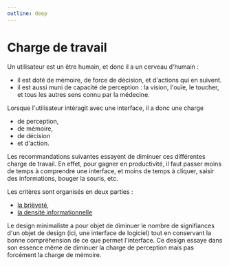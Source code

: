 ```yaml
---
outline: deep
---
```


# Charge de travail

Un utilisateur est un être humain, et donc il a un cerveau d'humain :

- il est doté de mémoire, de force de décision, et d'actions qui en suivent.
- il est aussi muni de capacité de perception : la vision, l'ouïe, le toucher,
  et tous les autres sens connu par la médecine.

Lorsque l'utilisateur intéragit avec une interface, il a donc une charge

- de perception,
- de mémoire,
- de décision
- et d'action.

Les recommandations suivantes essayent de diminuer ces différentes charge de
travail. En effet, pour gagner en productivité, il faut passer moins de temps à
comprendre une interface, et moins de temps à cliquer, saisir des informations,
bouger la souris, etc.

Les critères sont organisés en deux parties :

- [la brièveté](./02a-brievete),
- [la densité informationnelle](./02b-densite-informationnelle)

Le design minimaliste a pour objet de diminuer le nombre de signifiances d'un
objet de design (ici, une interface de logiciel) tout en conservant la bonne
compréhension de ce que permet l'interface. Ce design essaye dans son essence
même de diminuer la charge de perception mais pas forcément la charge de
mémoire.
